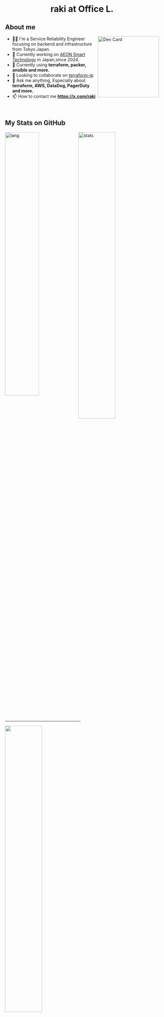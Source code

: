 <h1 align="center">raki at Office L.</h1>

<h2 align="left">About me</h2>

<a href="https://app.daily.dev/raki"><img src="https://api.daily.dev/devcards/v2/MeePbJFwoir2HugpY0KBn.png?type=default&r=p6r" width="200" alt="Dev Card" align="right"/></a>

- 👨‍💻 I'm a Service Reliability Engineer focusing on backend and infrastructure from Tokyo Japan.
- 🔭 Currently working on [AEON Smart Technology](https://www.aeon-st.co.jp/) in Japan,since 2024.
- 🌱 Currently using **terraform, packer, ansible and more.**
- 👯 Looking to collaborate on [terraform-jp](https://terraformjp.github.io/)
- 💬 Ask me anything, Especially about **terraform, AWS, DataDog, PagerDuty and more.**
- 📫 How to contact me **https://x.com/raki**

<br clear="all" />

<h2 align="left">My Stats on GitHub</h2>

<div>
<a href="https://github.com/anuraghazra/github-readme-stats"><img src="https://github-readme-stats.vercel.app/api/top-langs?username=officel&theme=transparent&hide_border=true&show_icons=true&locale=en&hide=html,javascript" width="47%" align="left" alt="lang"/></a>
<a href="https://github.com/anuraghazra/github-readme-stats"><img src="https://github-readme-stats.vercel.app/api?username=officel&theme=transparent&hide_border=true&show_icons=true&count_private=true" width="49%"  alt="stats"/></a>
<hr width="49%" />
<a href="https://git.io/streak-stats"><img src="http://github-readme-streak-stats.herokuapp.com?user=officel&theme=github-dark-blue&hide_border=true&currStreakLabel=417E87&sideLabels=417E87&stroke=417E87&currStreakNum=7FFF00&background=00000000" width="49%" /></a>
</div>

<p align="center">
<a href="https://github.com/ashutosh00710/github-readme-activity-graph"><img src="https://github-readme-activity-graph.vercel.app/graph?username=officel&theme=github-dark&hide_title=true&hide_border=true&bg_color=00000000&color=417E87&point=7FFF00" width="98%" /></a>
</p>

<p align="center">
<a href="https://github.com/ryo-ma/github-profile-trophy"><img src="https://github-profile-trophy.vercel.app/?username=officel&theme=darkhub&no-bg=true&no-frame=true&&row=2&column=5&margin-w=30&margin-h=30" /></a>
</p>

<p align="left"> <img src="https://komarev.com/ghpvc/?username=officel&label=Profile%20views&color=0e75b6&style=flat" alt="officel" /> </p>
